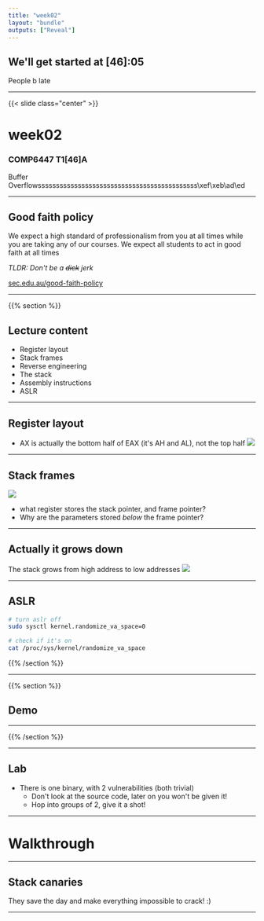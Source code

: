 ```yaml
---
title: "week02"
layout: "bundle"
outputs: ["Reveal"]
---
```


## We'll get started at [46]:05
People b late

---

{{< slide class="center" >}}
# week02
### COMP6447 T1[46]A
Buffer Overflowssssssssssssssssssssssssssssssssssssssssssss\xef\xeb\ad\ed

---

## Good faith policy

We expect a high standard of professionalism from you at all times while you are taking any of our courses. We expect all students to act in good faith at all times

*TLDR: Don't be a ~~dick~~ jerk*

[sec.edu.au/good-faith-policy](https://sec.edu.au/good-faith-policy)

---

{{% section %}}

## Lecture content
* Register layout
* Stack frames
* Reverse engineering
* The stack
* Assembly instructions
* ASLR

---

## Register layout
* AX is actually the bottom half of EAX (it's AH and AL), not the top half
![](/img/week02/registers.png)

---

## Stack frames
![](/img/week02/stack-grows-up.png)
* what register stores the stack pointer, and frame pointer?
* Why are the parameters stored *below* the frame pointer?

---

## Actually it grows down
The stack grows from high address to low addresses
![](/img/week02/stack-grows-down.png)

---

## ASLR
```bash
# turn aslr off
sudo sysctl kernel.randomize_va_space=0

# check if it's on
cat /proc/sys/kernel/randomize_va_space
```

{{% /section %}}

---

{{% section %}}

## Demo


---


{{% /section %}}

---

## Lab
* There is one binary, with 2 vulnerabilities (both trivial)
    * Don't look at the source code, later on you won't be given it!
    * Hop into groups of 2, give it a shot!

---

# Walkthrough

---

## Stack canaries
They save the day and make everything impossible to crack! :)

---